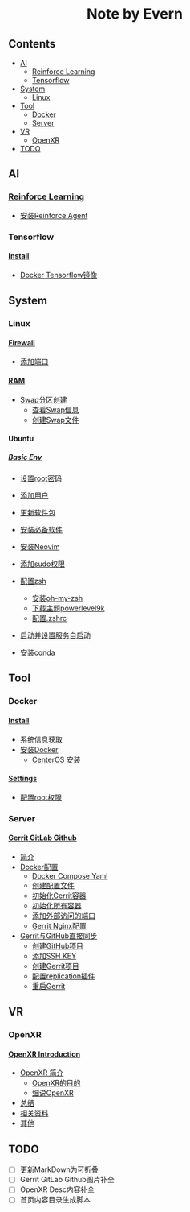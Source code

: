 <center>
    <h1>
        Note by Evern
    </h1>
</center>

## Contents

* [AI](#AI)
  * [Reinforce Learning](#Reinforce-Learning)
  * [Tensorflow](#Tensorflow)
* [System](#System)
  * [Linux](#Linux)
* [Tool](#Tool)
  * [Docker](#Docker)
  * [Server](#Server)
* [VR](#VR)
  * [OpenXR](#OpenXR)
* [TODO](#TODO)

## AI

### [Reinforce Learning](ai/reinforce_learning/README.md)

* [安装Reinforce Agent](ai/reinforce_learning/README.md#安装Reinforce-Agent)

###  Tensorflow

#### [Install](ai\tensorflow\install\README.md)

* [Docker Tensorflow镜像](ai\tensorflow\install\README.md#Docker-Tensorflow镜像)

## System

### Linux

#### [Firewall](system/linux/FIREWALL.md)

* [添加端口](system/linux/FIREWALL.md#添加端口)

#### [RAM](system/linux/RAM.md)

* [Swap分区创建](system/linux/RAM.md#Swap分区创建)
  * [查看Swap信息](system/linux/RAM.md#查看Swap信息)
  * [创建Swap文件](system/linux/RAM.md#创建Swap文件)

#### Ubuntu

##### [Basic Env](system/linux/ubuntu/basic_env/README.md)

* [设置root密码](system/linux/ubuntu/basic_env/README.md#设置root密码)
* [添加用户](system/linux/ubuntu/basic_env/README.md#添加用户)
* [更新软件包](system/linux/ubuntu/basic_env/README.md#更新软件包)
* [安装必备软件](system/linux/ubuntu/basic_env/README.md#安装必备软件)
* [安装Neovim](system/linux/ubuntu/basic_env/README.md#安装Neovim)
* [添加sudo权限](system/linux/ubuntu/basic_env/README.md#添加sudo权限)
* [配置zsh](system/linux/ubuntu/basic_env/README.md#配置zsh)
  * [安装oh-my-zsh](system/linux/ubuntu/basic_env/README.md#安装oh-my-zsh)
  * [下载主题powerlevel9k](system/linux/ubuntu/basic_env/README.md#下载主题powerlevel9k)
  * [配置.zshrc](system/linux/ubuntu/basic_env/README.md#配置.zshrc)

* [启动并设置服务自启动](system/linux/ubuntu/basic_env/README.md#启动并设置服务自启动)
* [安装conda](system/linux/ubuntu/basic_env/README.md#安装conda)

## Tool

### Docker

#### [Install](tool/docker/install/README.md)

* [系统信息获取](tool/docker/install/README.md#系统信息获取)
* [安装Docker](tool/docker/install/README.md#安装Docker)
  * [CenterOS 安装](tool/docker/install/README.md#CenterOS-安装)

#### [Settings](tool/docker/settings/README.md)

* [配置root权限](tool/docker/settings/README.md#配置root权限)

### Server

#### [Gerrit GitLab Github](tool/server/gerrit_gitlab_github/README.md)

* [简介](tool/server/gerrit_gitlab_github/README.md#简介)
* [Docker配置](tool/server/gerrit_gitlab_github/README.md#Docker配置)
  * [Docker Compose Yaml](tool/server/gerrit_gitlab_github/README.md#Docker-Compose-Yaml)
  * [创建配置文件](tool/server/gerrit_gitlab_github/README.md#创建配置文件)
  * [初始化Gerrit容器](tool/server/gerrit_gitlab_github/README.md#初始化Gerrit容器)
  * [初始化所有容器](tool/server/gerrit_gitlab_github/README.md#初始化所有容器)
  * [添加外部访问的端口](tool/server/gerrit_gitlab_github/README.md#添加外部访问的端口)
  * [Gerrit Nginx配置](tool/server/gerrit_gitlab_github/README.md#Gerrit-Nginx配置)
* [Gerrit与GitHub直接同步](tool/server/gerrit_gitlab_github/README.md#Gerrit与GitHub直接同步)
  * [创建GitHub项目](tool/server/gerrit_gitlab_github/README.md#创建GitHub项目)
  * [添加SSH KEY](tool/server/gerrit_gitlab_github/README.md#添加SSH-KEY)
  * [创建Gerrit项目](tool/server/gerrit_gitlab_github/README.md#创建Gerrit项目)
  * [配置replication插件](tool/server/gerrit_gitlab_github/README.md#配置replication插件)
  * [重启Gerrit](tool/server/gerrit_gitlab_github/README.md#重启Gerrit)

## VR

### OpenXR

#### [OpenXR Introduction](vr/openxr/openxr_introduction/README.md)

* [OpenXR 简介](vr/openxr/openxr_introduction/README.md#OpenXR-简介)
  * [OpenXR的目的](vr/openxr/openxr_introduction/README.md#OpenXR的目的)
  * [细说OpenXR](vr/openxr/openxr_introduction/README.md#细说OpenXR)
* [总结](vr/openxr/openxr_introduction/README.md#总结 )
* [相关资料 ](vr/openxr/openxr_introduction/README.md#相关资料 )
* [其他](vr/openxr/openxr_introduction/README.md#其他)

## TODO

* [ ] 更新MarkDown为可折叠
* [ ] Gerrit GitLab Github图片补全
* [ ] OpenXR Desc内容补全
* [ ] 首页内容目录生成脚本
